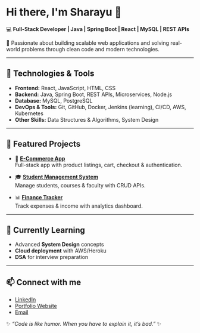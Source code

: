 # Hi there, I'm Sharayu 👋  

💻 **Full-Stack Developer | Java | Spring Boot | React | MySQL | REST APIs**  

🚀 Passionate about building scalable web applications and solving real-world problems through clean code and modern technologies.  

---

## 🔧 Technologies & Tools
- **Frontend:** React, JavaScript, HTML, CSS  
- **Backend:** Java, Spring Boot, REST APIs, Microservices, Node.js
- **Database:** MySQL, PostgreSQL  
- **DevOps & Tools:** Git, GitHub, Docker, Jenkins (learning), CI/CD, AWS, Kubernetes
- **Other Skills:** Data Structures & Algorithms, System Design  

---

## 📌 Featured Projects
- 🛒 **[E-Commerce App](https://github.com/yourusername/ecommerce-app)**  
  Full-stack app with product listings, cart, checkout & authentication.  

- 🎓 **[Student Management System](https://github.com/yourusername/student-management-system)**  
  Manage students, courses & faculty with CRUD APIs.  

- 📊 **[Finance Tracker](https://github.com/yourusername/finance-tracker)**  
  Track expenses & income with analytics dashboard.  

---

## 🌱 Currently Learning
- Advanced **System Design** concepts  
- **Cloud deployment** with AWS/Heroku  
- **DSA** for interview preparation  

---

## 📫 Connect with me
- [LinkedIn](https://linkedin.com/in/yourusername)  
- [Portfolio Website](https://yourwebsite.com)  
- [Email](mailto:youremail@gmail.com)  

✨ _“Code is like humor. When you have to explain it, it’s bad.”_ ✨
